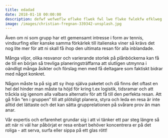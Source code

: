 ```yaml
---
title: edadad
date: 2018-01-18 00:00:00
description: defwf wefweflw eflwke flwek fwl lwe flwke fwlekfw efklweg alk erbajöe röbjakr 
image: /images/christian-fregnan-339342-unsplash.jpg
---
```

Även om ni som grupp har ett gemensamt intresse i form av tennis, vindsurfing eller kanske samma förkärlek till italienska viner så krävs det nog lite mer för att ni skall få ihop den ultimata resan för alla inblandade.

Många viljor, olika resvanor och varierande storlek på plånböckerna kan få de till en början så trevliga planeringsträffarna att slutligen utmynna i oändligt många åsikter och förslag men med få deltagare som faktiskt bidrar med något konkret.

Någon måste ta på sig att sy ihop själva paketet och då finns det oftast en hel del hinder man måste ta höjd för kring t.ex logistik, tidsramar och att tråckla sig igenom alla valbara alternativ för att få till den perfekta resan. Att gå från “en i gruppen” till att plötsligt planera, styra och leda en resa är inte alltid det lättaste och det kan sätta grupprelationen på svårare prov än man anar.

Vår expertis och erfarenhet grundar sig i att vi tänker ett par steg längre så att när ni väl har påbörjat er resa enbart behöver koncentrera er på det roliga - att serva, surfa eller sippa på ett glas rött!